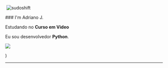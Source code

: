 <p>&nbsp;<img align="center" src="https://github-readme-stats.vercel.app/api?username=sudoshift&show_icons=true&locale=en" alt="sudoshift" /></p>
### I'm Adriano J.



<p>

Estudando no **Curso em Video**<br/>

Eu sou desenvolvedor **Python**.
<p align="left">
  <a href="#" alt="Instagram">
  <img src="https://img.shields.io/badge/-Instagram-DF0174?style=flat-square&labelColor=DF0174&logo=instagram&logoColor=white&link=instagram.com/addrianojr"/></a>
</p>  
)
</p>
<hr>